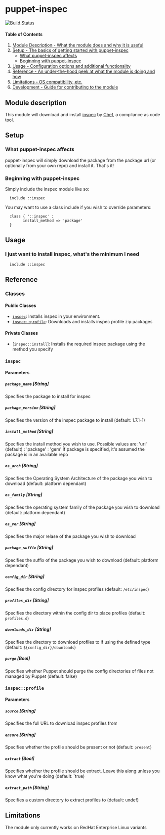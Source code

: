 # puppet-inspec

[![Build Status](https://travis-ci.org/jaxxstorm/puppet-inspec.svg?branch=master)](https://travis-ci.org/jaxxstorm/puppet-inspec)

#### Table of Contents

1. [Module Description - What the module does and why it is useful](#module-description)
2. [Setup - The basics of getting started with puppet-inspec](#setup)
    * [What puppet-inspec affects](#what-puppet-inspec-affects)
    * [Beginning with puppet-inspec](#beginning-with-puppet-inspec)
3. [Usage - Configuration options and additional functionality](#usage)
4. [Reference - An under-the-hood peek at what the module is doing and how](#reference)
5. [Limitations - OS compatibility, etc.](#limitations)
6. [Development - Guide for contributing to the module](#development)


## Module description

This module will download and install [inspec](http://inspec.io/) by [Chef](https://www.chef.io/), a compliance as code tool.

## Setup

### What puppet-inspec affects

puppet-inspec will simply download the package from the package url (or optionally from your own repo) and install it. That's it!

### Beginning with puppet-inspec

Simply include the inspec module like so:

```puppet
  include ::inspec
```

You may want to use a class include if you wish to override parameters:

```puppet
  class { '::inspec' :
		install_method => 'package'
  }
```

## Usage

### I just want to install inspec, what's the minimum I need

```puppet
  include ::inspec
```

## Reference

### Classes

#### Public Classes
  * [`inspec`](#inspec): Installs inspec in your environment.
  * [`inspec::profile`](#inspecprofile): Downloads and installs inspec profile zip packages

#### Private Classes
  * [`inspec::install`]: Installs the required inspec package using the method you specify
  

### `inspec`

#### Parameters

##### `package_name` [String]

Specifies the package to install for inspec

##### `package_version` [String]

Specifies the version of the inspec package to install (default: 1.7.1-1)

##### `install_method` [String]

Specifies the install method you wish to use. Possible values are: 'url' (default) : 'package' : 'gem'
If package is specified, it's assumed the package is in an available repo

##### `os_arch` [String]

Specifies the Operating System Architecture of the package you wish to download (default: platform dependant)

##### `os_family` [String]

Specifies the operating system family of the package you wish to download (default: platform dependant)

##### `os_ver` [String]

Specifies the major relase of the package you wish to download

##### `package_suffix` [String]

Specifies the suffix of the package you wish to download (default: platform dependant)

##### `config_dir` [String]

Specifies the config directory for inspec profiles (default: `/etc/inspec`)

##### `profiles_dir` [String]

Specifies the directory within the config dir to place profiles (default: `profiles.d`)

##### `downloads_dir` [String]

Specifies the directory to download profiles to if using the defined type (default: `${config_dir}/downloads`)

##### `purge` [Bool]

Specifies whether Puppet should purge the config directories of files not managed by Puppet (default: false)

### `inspec::profile`

#### Parameters

##### `source` [String]

Specifies the full URL to download inspec profiles from

##### `ensure` [String]

Specifies whether the profile should be present or not (default: `present`)

##### `extract` [Bool]

Specifies whether the profile should be extract. Leave this along unless you know what you're doing (default: `true)

##### `extract_path` [String]

Specifies a custom directory to extract profiles to (default: undef)

## Limitations

The module only currently works on RedHat Enterprise Linux variants
